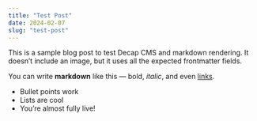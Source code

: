 ```yaml
---
title: "Test Post"
date: 2024-02-07
slug: "test-post"
---
```


This is a sample blog post to test Decap CMS and markdown rendering. It doesn’t include an image, but it uses all the expected frontmatter fields.

You can write **markdown** like this — bold, _italic_, and even [links](https://example.com).

- Bullet points work
- Lists are cool
- You’re almost fully live!
